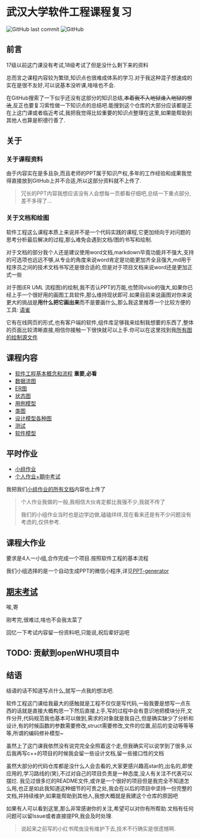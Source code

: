 # 武汉大学软件工程课程复习

![GitHub last commit](https://img.shields.io/github/last-commit/luzhixing12345/WHU-software-engineering)
![GitHub](https://img.shields.io/github/license/luzhixing12345/WHU-software-engineering)

## 前言

17级以前这门课没有考试,18级考试了但是没什么剩下来的资料

总而言之课程内容较为繁琐,知识点也很难成体系的学习.对于我这种混子想速成的实在是很不友好,可以说基本没听课,啥啥也不会.

在GitHub搜索了一下似乎还没有这部分的知识总结,~~本着我不入地狱谁入地狱的想法~~,反正也要复习索性做一下知识点的总结吧.能搜到这个仓库的大部分应该都是正在上这门课或者临近考试,我把我觉得比较重要的知识点整理在这里,如果能帮助到其他人也算是积德行善了.

## 关于

### 关于课程资料

由于内容实在是多且杂,而且老师的PPT属于知识产权,多年的工作经验和成果我觉得直接放到GitHub上并不合适,所以这部分资料就不上传了.

> 冗长的PPT内容我想应该没有人会想每一页都看仔细吧,总结一下重点部分,差不多得了...

### 关于文档和绘图

软件工程这么课程本质上来说并不是一个代码实践的课程,它更加倾向于对问题的思考分析最后解决的过程,那么难免会遇到文档/图的书写和绘制.

对于文档的部分我个人还是建议使用word文档,markdown毕竟功能并不强大,支持的可选项也远远不够,从专业的角度来说word肯定是功能更加齐全且强大,md用于程序员之间的技术文档书写还是很合适的,但是对于项目文档来说word还是更加正式一些

对于图(ER UML 流程图)的绘制,我不否认PPT的万能,也赞同visio的强大,如果你已经上手一个很好用的画图工具软件,那么维持现状即可.如果目前来说画图对你来说更大的挑战是**用什么把它画出来**而不是要画什么,那么我这里推荐一个比较方便的工具: [语雀](http://yuque.com)

它有在线网页的形式,也有客户端的软件,组件库足够我来绘制我想要的东西了,整体的页面比较清晰直接,相信你接触一下很快就可以上手.你可以在这里找到我[所有图的绘制源文件](https://www.yuque.com/books/share/7a36531d-5b56-4a7a-b04e-87630f62eb41?#)

## 课程内容

- [软件工程基本概念和流程](work-flow.md) **重要,必看**
- [数据流图](DFD.md)
- [ER图](ER.md)
- [状态图](state-diagram.md)
- [用例模型](Use-Case-model.md)
- [类图](class.md)
- [设计模型各种图](graph.md)
- [测试](test.md)
- [软件模型](model.md)

## 平时作业

- [小组作业](notice.md)
- [个人作业+期中考试](https://github.com/luzhixing12345/WHU-software-engineering/releases/download/v0.0.1/exam.zip)

我把我们[小组作业的所有文档](https://github.com/luzhixing12345/WHU-software-engineering/releases/download/v0.0.1/doc.zip)内容也上传了

> 个人作业我做的一般,我相信大伙肯定都比我强不少,我就不传了
>
> 我们的小组作业当时也是边学边做,磕磕绊绊,现在看来还是有不少问题没有考虑的,仅供参考.

## 课程大作业

要求是4人一小组,合作完成一个项目.按照软件工程的基本流程

我们小组选择的是一个自动生成PPT的微信小程序,详见[PPT-generator](https://github.com/learner-shx/PPT-generator)

## [期末考试](final-exam.md)

唉,寄

刚考完,很难过,啥也不会我太菜了

回忆一下考试内容留一份资料吧,只能说,祝后辈好运吧

## TODO: 贡献到openWHU项目中

## 结语

结语的话不知道写点什么,就写一点我的想法吧.

软件工程这门课给我最大的感触就是工程不仅仅是写代码,一般我要是想写一点东西的话就是直接大概构思一下然后直接上手,写的过程中会有意识地把模块分开,文件分开,代码规范我也基本可以做到,需求的对象就是我自己,但是确实缺少了分析和设计,有的时候函数的参数需要修改,struct需要修改,文件的位置,前后的变动等等等等,所谓的编码修补模型~

虽然上了这门课我依然没有说完完全全照着这个走,但我确实可以说学到了很多,以后我再写c++的项目的时候我会留一些设计文档,留一些接口性的文档

虽然大部分的代码仓库都是没什么人会去看的,大家更感兴趣高star的,出名的,即使应用的,学习路线的(笑),不过对自己的项目负责是一种态度,没人有关注不代表可以摆烂. 我见过很多烂的README文件,或许是一个很好的项目但是我完全不知道怎么用,也正是如此我知道这种细节的可贵之处,我会在以后的项目中坚持一份完整的文档,并持续维护,如果能帮助到其他人,我想大概就是我建这个仓库的原因吧

如果有人可以看到这里,那么非常感谢你的关注,希望可以对你有所帮助.文档有任何问题可以留Issue或者直接提PR,我会及时处理.

> 说起来之前写的小红书爬虫没有维护下去,技术不行确实是很遗憾啊.
